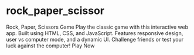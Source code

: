 # rock_paper_scissor
Rock, Paper, Scissors Game Play the classic game with this interactive web app. Built using HTML, CSS, and JavaScript. Features responsive design, user vs computer mode, and a dynamic UI. Challenge friends or test your luck against the computer!  Play Now
